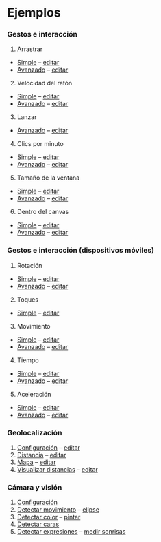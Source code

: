 # Ejemplos

### Gestos e interacción
1. Arrastrar
  * [Simple](https://disenomediosinteractivos.github.io/Ejemplos/04_gestos/01_arrastrar%20simple/) – [editar](https://editor.p5js.org/laurajunco/sketches/rkeRM3M5X)
  * [Avanzado](https://disenomediosinteractivos.github.io/Ejemplos/04_gestos/01_arrastrar) – [editar](https://editor.p5js.org/laurajunco/sketches/SkozlcA0Z)

2. Velocidad del ratón
  * [Simple](https://disenomediosinteractivos.github.io/Ejemplos/04_gestos/06_velocidad_mouse_simple/) – [editar](https://editor.p5js.org/laurajunco/sketches/S1ok4hM9m)
  * [Avanzado](https://disenomediosinteractivos.github.io/Ejemplos/04_gestos/06_velocidad_mouse/) – [editar](https://editor.p5js.org/laurajunco/sketches/H11vmq0Ab)

3. Lanzar
  * [Avanzado](https://disenomediosinteractivos.github.io/Ejemplos/04_gestos/04_lanzar) – [editar](https://editor.p5js.org/laurajunco/sketches/Skjpy50AW)

4. Clics por minuto
  * [Simple](https://disenomediosinteractivos.github.io/Ejemplos/04_gestos/03_clics%20por%20segundo%20simple/) – [editar](https://editor.p5js.org/laurajunco/sketches/r14Qmhz9m)
  * [Avanzado](https://disenomediosinteractivos.github.io/Ejemplos/04_gestos/03_clics%20por%20segundo/) – [editar](https://editor.p5js.org/laurajunco/sketches/S1dBY5RRW)

5. Tamaño de la ventana
  * [Simple](https://disenomediosinteractivos.github.io/Ejemplos/04_gestos/05_resize%20window%20simple/) – [editar](https://editor.p5js.org/laurajunco/sketches/rJ7q73f5X)
  * [Avanzado](https://disenomediosinteractivos.github.io/Ejemplos/04_gestos/05_resize%20window/) – [editar](https://editor.p5js.org/laurajunco/sketches/BkEKWjCCW)

6. Dentro del canvas
  * [Simple](https://disenomediosinteractivos.github.io/Ejemplos/04_gestos/02_mouse%20in%20simple/) – [editar](https://editor.p5js.org/laurajunco/sketches/HJoeQhG5Q)
  * [Avanzado](https://disenomediosinteractivos.github.io/Ejemplos/04_gestos/02_mouse%20in/) – [editar](https://editor.p5js.org/laurajunco/sketches/SyKFXj00Z)

### Gestos e interacción (dispositivos móviles)
1. Rotación
  * [Simple](https://disenomediosinteractivos.github.io/Ejemplos/05_gestos_mobile/b_rotacion_simple/) – [editar](https://editor.p5js.org/laurajunco/sketches/rJ4jtmucX)
  * [Avanzado](https://disenomediosinteractivos.github.io/Ejemplos/05_gestos_mobile/b_rotacion/) – [editar](https://editor.p5js.org/laurajunco/sketches/rkbRR5DyG)

2. Toques
  * [Simple](https://disenomediosinteractivos.github.io/Ejemplos/05_gestos_mobile/c_toques/) – [editar](https://editor.p5js.org/laurajunco/sketches/Hki-lpvkM)

3. Movimiento
  * [Simple](https://disenomediosinteractivos.github.io/Ejemplos/05_gestos_mobile/d_movimiento_simple/) – [editar](https://editor.p5js.org/laurajunco/sketches/B1E4smd5Q)
  * [Avanzado](https://disenomediosinteractivos.github.io/Ejemplos/05_gestos_mobile/d_movimiento/) – [editar](https://editor.p5js.org/laurajunco/sketches/BJ2ziavyz)

4. Tiempo
  * [Simple](https://disenomediosinteractivos.github.io/Ejemplos/05_gestos_mobile/e_tiempo_simple/) – [editar](https://editor.p5js.org/laurajunco/sketches/HJNTa7dcX)
  * [Avanzado](https://disenomediosinteractivos.github.io/Ejemplos/05_gestos_mobile/e_tiempo/) – [editar](https://editor.p5js.org/laurajunco/sketches/S1TmXKDyG)

5. Aceleración
  * [Simple](https://disenomediosinteractivos.github.io/Ejemplos/05_gestos_mobile/f_aceleracion_simple/) – [editar](https://editor.p5js.org/laurajunco/sketches/Bk2cAX_qm)
  * [Avanzado](https://disenomediosinteractivos.github.io/Ejemplos/05_gestos_mobile/f_aceleracion/) – [editar](https://editor.p5js.org/laurajunco/sketches/rJD8F0vyz)

### Geolocalización
1. [Configuración](https://disenomediosinteractivos.github.io/Ejemplos/06_geolocation/01_setup/) – [editar](https://editor.p5js.org/laurajunco/sketches/SkpZSJO_X)
2. [Distancia](https://disenomediosinteractivos.github.io/Ejemplos/06_geolocation/02_distance/) – [editar](https://editor.p5js.org/laurajunco/sketches/r15n2PbjX)
3. [Mapa](https://disenomediosinteractivos.github.io/Ejemplos/06_geolocation/03_map/) – [editar](https://editor.p5js.org/laurajunco/sketches/ryKCPWOdX)
4. [Visualizar distancias](https://disenomediosinteractivos.github.io/Ejemplos/06_geolocation/04_distance_map/) – [editar](https://editor.p5js.org/laurajunco/sketches/BkgWGKfsX)

### Cámara y visión
1. [Configuración](https://disenomediosinteractivos.github.io/Ejemplos/07_camera/01_setup/)
2. [Detectar movimiento](https://disenomediosinteractivos.github.io/Ejemplos/07_camera/02_motion/) – [elipse](https://disenomediosinteractivos.github.io/Ejemplos/07_camera/02_motion_elipse/)
3. [Detectar color](https://disenomediosinteractivos.github.io/Ejemplos/07_camera/03_color_tracking/) – [pintar](https://disenomediosinteractivos.github.io/Ejemplos/07_camera/03_color_tracking_paint/)
4. [Detectar caras](https://disenomediosinteractivos.github.io/Ejemplos/07_camera/04_face_tracking/)
5. [Detectar expresiones](https://disenomediosinteractivos.github.io/Ejemplos/07_camera/05_expression_detection/) – [medir sonrisas](https://disenomediosinteractivos.github.io/Ejemplos/07_camera/05_expression_detection_smile/)
